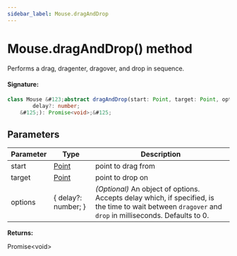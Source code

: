 ```yaml
---
sidebar_label: Mouse.dragAndDrop
---
```


# Mouse.dragAndDrop() method

Performs a drag, dragenter, dragover, and drop in sequence.

#### Signature:

```typescript
class Mouse &#123;abstract dragAndDrop(start: Point, target: Point, options?: &#123;
        delay?: number;
    &#125;): Promise<void>;&#125;
```

## Parameters

| Parameter | Type                          | Description                                                                                                                                                                   |
| --------- | ----------------------------- | ----------------------------------------------------------------------------------------------------------------------------------------------------------------------------- |
| start     | [Point](./puppeteer.point.md) | point to drag from                                                                                                                                                            |
| target    | [Point](./puppeteer.point.md) | point to drop on                                                                                                                                                              |
| options   | &#123; delay?: number; &#125; | _(Optional)_ An object of options. Accepts delay which, if specified, is the time to wait between <code>dragover</code> and <code>drop</code> in milliseconds. Defaults to 0. |

**Returns:**

Promise&lt;void&gt;
